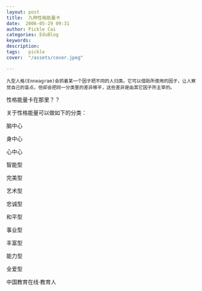 ```yaml
---
layout: post  
title:  九种性格能量卡  
date:  2006-05-29 09:31  
author: Pickle Cai  
categories: EduBlog  
keywords: 
description:   
tags:	pickle   
cover:  "/assets/cover.jpeg"  

---  
```

    
    九型人格(Enneagram)会抓着某一个因子把不同的人归类。它可以借助所使用的因子，让人察觉自己的盲点，但却会把同一分类里的差异移平，这些差异是由其它因子所主宰的。 



性格能量卡在那里？？ 



关于性格能量可以做如下的分类：





























脑中心 





























身中心 





























心中心 











 





























智能型 





























完美型 





























艺术型 











 





























忠诚型 





























和平型 





























事业型 











 





























丰富型 





























能力型 





























全爱型 













		    
 中国教育在线·教育人

